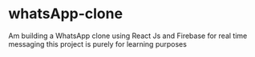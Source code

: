 # whatsApp-clone
Am building a WhatsApp clone using React Js and Firebase for real time messaging this project is purely for learning purposes
